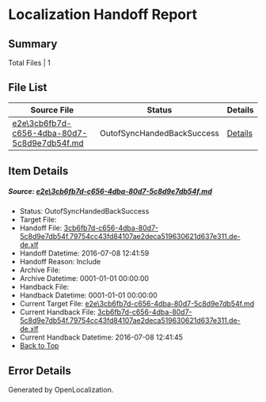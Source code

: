 # <a name='report-top'></a> Localization Handoff Report

## Summary
 Total Files | 1

## File List
 Source File | Status | Details 
 ----------- | ------ | ------- 
 [e2e\3cb6fb7d-c656-4dba-80d7-5c8d9e7db54f.md](https://github.com/OpenLocalizationTestOrg/oltest/blob/d76e2bbff2f904565e57e5ea26f6bbf4e30cfe04/e2e/3cb6fb7d-c656-4dba-80d7-5c8d9e7db54f.md) | OutofSyncHandedBackSuccess | [Details](#5ed2a421df005e995b60fd7c19432cb0ee6e06401)

## Item Details
##### <a name='5ed2a421df005e995b60fd7c19432cb0ee6e06401'></a> Source: [e2e\3cb6fb7d-c656-4dba-80d7-5c8d9e7db54f.md](https://github.com/OpenLocalizationTestOrg/oltest/blob/d76e2bbff2f904565e57e5ea26f6bbf4e30cfe04/e2e/3cb6fb7d-c656-4dba-80d7-5c8d9e7db54f.md)
* Status: OutofSyncHandedBackSuccess
* Target File: 
* Handoff File: [3cb6fb7d-c656-4dba-80d7-5c8d9e7db54f.79754cc43fd84107ae2deca519630621d637e311.de-de.xlf](https://github.com/OpenLocalizationTestOrg/olhandoff-e2e/blob/e1915cd6737d0238acc7c8887ba756ac53d79a6b/ol-handoff/OpenLocalizationTestOrg/oltest-dede-fly/ci/ht/3cb6fb7d-c656-4dba-80d7-5c8d9e7db54f.79754cc43fd84107ae2deca519630621d637e311.de-de.xlf)
* Handoff Datetime: 2016-07-08 12:41:59
* Handoff Reason: Include
* Archive File: 
* Archive Datetime: 0001-01-01 00:00:00
* Handback File: 
* Handback Datetime: 0001-01-01 00:00:00
* Current Target File: [e2e\3cb6fb7d-c656-4dba-80d7-5c8d9e7db54f.md](https://github.com/OpenLocalizationTestOrg/oltest-dede-fly/blob/40f226d80e4e72f5a71d298a2361e5228827038b/e2e/3cb6fb7d-c656-4dba-80d7-5c8d9e7db54f.md)
* Current Handback File: [3cb6fb7d-c656-4dba-80d7-5c8d9e7db54f.79754cc43fd84107ae2deca519630621d637e311.de-de.xlf](https://github.com/OpenLocalizationTestOrg/olhandback-e2e/blob/3e5ff2f926360a9080abadb5a07e0e42e7974dff/ol-handback/OpenLocalizationTestOrg/oltest-dede-fly/ci/ht/3cb6fb7d-c656-4dba-80d7-5c8d9e7db54f.79754cc43fd84107ae2deca519630621d637e311.de-de.xlf)
* Current Handback Datetime: 2016-07-08 12:41:45
* [Back to Top](#report-top)


## Error Details

Generated by OpenLocalization.

